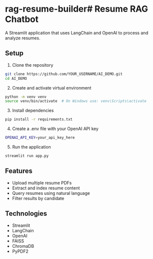 # rag-resume-builder# Resume RAG Chatbot

A Streamlit application that uses LangChain and OpenAI to process and analyze resumes.

## Setup

1. Clone the repository
```bash
git clone https://github.com/YOUR_USERNAME/AI_DEMO.git
cd AI_DEMO
```

2. Create and activate virtual environment
```bash
python -m venv venv
source venv/bin/activate  # On Windows use: venv\Scripts\activate
```

3. Install dependencies
```bash
pip install -r requirements.txt
```

4. Create a .env file with your OpenAI API key
```bash
OPENAI_API_KEY=your_api_key_here
```

5. Run the application
```bash
streamlit run app.py
```

## Features

- Upload multiple resume PDFs
- Extract and index resume content
- Query resumes using natural language
- Filter results by candidate

## Technologies

- Streamlit
- LangChain
- OpenAI
- FAISS
- ChromaDB
- PyPDF2

